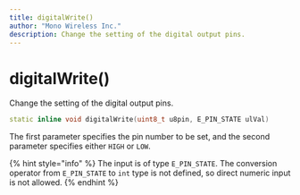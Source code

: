 ```yaml
---
title: digitalWrite()
author: "Mono Wireless Inc."
description: Change the setting of the digital output pins.
---
```

# digitalWrite()

Change the setting of the digital output pins.

```cpp
static inline void digitalWrite(uint8_t u8pin, E_PIN_STATE ulVal)
```

The first parameter specifies the pin number to be set, and the second parameter specifies either `HIGH` or `LOW`.

{% hint style="info" %}
The input is of type `E_PIN_STATE`. The conversion operator from `E_PIN_STATE` to `int` type is not defined, so direct numeric input is not allowed.
{% endhint %}
